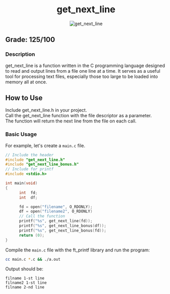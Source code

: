 <h1 align="center" id="title">get_next_line</h1>

<p align="center"><img src="https://socialify.git.ci/nkarapet42/get_next_line/image?font=KoHo&language=1&logo=https%3A%2F%2Fgithub.com%2Fnkarapet42%2Fget_next_line%2Fassets%2F157054887%2F26b7d94a-ccc6-4306-8d8d-1db92a1aa18d&name=1&owner=1&pattern=Brick%20Wall&theme=Light" alt="get_next_line"/></p>

## Grade: 125/100

### Description
get_next_line is a function written in the C programming language designed to read and output lines from a file one line at a time. It serves as a useful tool for processing text files, especially those too large to be loaded into memory all at once.

## How to Use

Include get_next_line.h in your project.</br>
Call the get_next_line function with the file descriptor as a parameter.</br>
The function will return the next line from the file on each call.</br>

### Basic Usage
For example, let's create a ``main.c`` file.

```c
// Include the header
#include "get_next_line.h"
#include "get_next_line_bonus.h"
// Include for printf
#include <stdio.h>

int main(void)
{
      int  fd;
      int  df;

      fd = open("filename", O_RDONLY);
      df = open("filename2", O_RDONLY)
      // Call the function
      printf("%s", get_next_line(fd));
      printf("%s", get_next_line_bonus(df));
      printf("%s", get_next_line_bonus(fd));
      return (0);
}
```

Compile the ``main.c`` file with the ft_printf library and run the program:
```bash
cc main.c *.c && ./a.out
```
Output should be:
```
filname 1-st line
filname2 1-st line
filname 2-nd line
```

